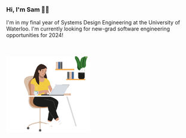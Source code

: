 ### Hi, I'm Sam 👋🏽
I'm in my final year of Systems Design Engineering at the University of Waterloo. I'm currently looking for new-grad software engineering opportunities for 2024!
</br></br></br>
<p>
  <img src="https://github.com/orizabal/orizabal/blob/main/me.png?raw=true" width="225" title="me" alt="me">
</p>
